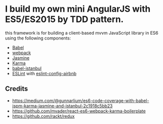 # I build my own mini AngularJS with ES5/ES2015 by TDD pattern.

this framework is for building a client-based mvvm JavaScript library in ES6 using the following components:

* [Babel](https://babeljs.io/)
* [webpack](https://webpack.github.io/)
* [Jasmine](http://jasmine.github.io/)
* [Karma](http://karma-runner.github.io/)
* [babel-istanbul](https://github.com/ambitioninc/babel-istanbul)
* [ESLint](http://eslint.org/) with [eslint-config-airbnb](https://github.com/airbnb/javascript)


## Credits
* https://medium.com/@gunnarlium/es6-code-coverage-with-babel-jspm-karma-jasmine-and-istanbul-2c1918c5bb23
* https://github.com/mvader/react-es6-webpack-karma-boilerplate
* https://github.com/rackt/redux
